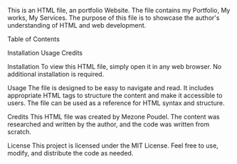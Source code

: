 This is an HTML file, an portfolio Website. The file contains my Portfolio, My works, My Services. The purpose of this file is to showcase the author's understanding of HTML and web development.

Table of Contents

Installation Usage Credits

Installation To view this HTML file, simply open it in any web browser. No additional installation is required.

Usage The file is designed to be easy to navigate and read. It includes appropriate HTML tags to structure the content and make it accessible to users. The file can be used as a reference for HTML syntax and structure.

Credits This HTML file was created by Mezone Poudel. The content was researched and written by the author, and the code was written from scratch.

License This project is licensed under the MIT License. Feel free to use, modify, and distribute the code as needed.
